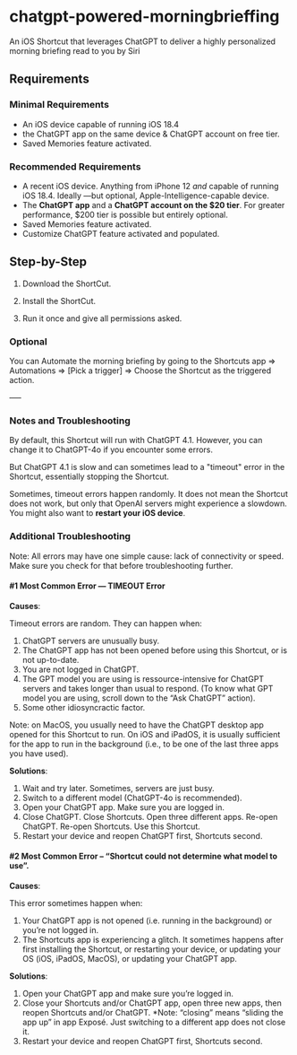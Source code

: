 # chatgpt-powered-morningbrieffing
An iOS Shortcut that leverages ChatGPT to deliver a highly personalized morning briefing read to you by Siri

## Requirements

### Minimal Requirements

- An iOS device capable of running iOS 18.4
- the ChatGPT app on the same device & ChatGPT account on free tier.
- Saved Memories feature activated.

### Recommended Requirements
- A recent iOS device. Anything from iPhone 12 *and* capable of running iOS 18.4. Ideally —but optional, Apple-Intelligence-capable device.
- The **ChatGPT app** and a **ChatGPT account on the $20 tier**. For greater performance, $200 tier is possible but entirely optional.
- Saved Memories feature activated.
- Customize ChatGPT feature activated and populated.

## Step-by-Step

1. Download the ShortCut.

2. Install the ShortCut.

3. Run it once and give all permissions asked.

### Optional

You can Automate the morning briefing by going to the Shortcuts app => Automations => [Pick a trigger] => Choose the Shortcut as the triggered action.

–––

### Notes and Troubleshooting

By default, this Shortcut will run with ChatGPT 4.1. However, you can change it to ChatGPT-4o if you encounter some errors.

But ChatGPT 4.1 is slow and can sometimes lead to a "timeout" error in the Shortcut, essentially stopping the Shortcut.

Sometimes, timeout errors happen randomly. It does not mean the Shortcut does not work, but only that OpenAI servers might experience a slowdown. You might also want to **restart your iOS device**.

### Additional Troubleshooting

Note: All errors may have one simple cause: lack of connectivity or speed. Make sure you check for that before troubleshooting further.

#### #1 Most Common Error — TIMEOUT Error

**Causes**: 

Timeout errors are random. They can happen when: 

1. ChatGPT servers are unusually busy.
2. The ChatGPT app has not been opened before using this Shortcut, or is not up-to-date. 
3. You are not logged in ChatGPT. 
4. The GPT model you are using is ressource-intensive for ChatGPT servers and takes longer than usual to respond. (To know what GPT model you are using, scroll down to the “Ask ChatGPT” action).
5. Some other idiosyncractic factor.

Note: on MacOS, you usually need to have the ChatGPT desktop app opened for this Shortcut to run. On iOS and iPadOS, it is usually sufficient for the app to run in the background (i.e., to be one of the last three apps you have used).

**Solutions**: 

1. Wait and try later. Sometimes, servers are just busy.
2. Switch to a different model (ChatGPT-4o is recommended).
3. Open your ChatGPT app. Make sure you are logged in. 
4. Close ChatGPT. Close Shortcuts. Open three different apps. Re-open ChatGPT. Re-open Shortcuts. Use this Shortcut.
5. Restart your device and reopen ChatGPT first, Shortcuts second.


#### #2 Most Common Error – “Shortcut could not determine what model to use”.

**Causes**:

This error sometimes happen when:

1. Your ChatGPT app is not opened (i.e. running in the background) or you’re not logged in.
2. The Shortcuts app is experiencing a glitch. It sometimes happens after first installing the Shortcut, or restarting your device, or updating your OS (iOS, iPadOS, MacOS), or updating your ChatGPT app.


**Solutions**: 

1. Open your ChatGPT app and make sure you’re logged in.
2. Close your Shortcuts and/or ChatGPT app, open three new apps, then reopen Shortcuts and/or ChatGPT. *Note: “closing” means “sliding the app up” in app Exposé. Just switching to a different app does not close it.
3. Restart your device and reopen ChatGPT first, Shortcuts second.



